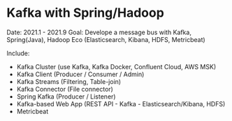 # Kafka with Spring/Hadoop

Date: 2021.1 - 2021.9
Goal: Develope a message bus with Kafka, Spring(Java), Hadoop Eco (Elasticsearch, Kibana, HDFS, Metricbeat)

Include:
- Kafka Cluster (use Kafka, Kafka Docker, Confluent Cloud, AWS MSK)
- Kafka Client (Producer / Consumer / Admin)
- Kafka Streams (Filtering, Table-join)
- Kafka Connector (File connector)
- Spring Kafka (Producer / Listener)
- Kafka-based Web App (REST API - Kafka - Elasticsearch/Kibana, HDFS)
- Metricbeat
